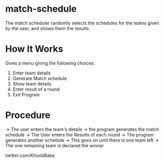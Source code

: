 # match-schedule

The match scheduler randomly selects the schedules for the teams given by the user, and shows them the results.

#  **How It Works**

Gives a menu giving the following choices:
1. Enter team details  
2. Generate Match schedule
3. Show team details
4. Enter result of a round
5. Exit Program
 
# **Procedure**

-> The user enters the team's details
-> the program generates the match schedule
-> The User enters the Results of each round
-> The program generates another schedule
-> This goes on until there is one team left
-> The one remaining team is declared the winner


twitter.com/KhoobBabe
